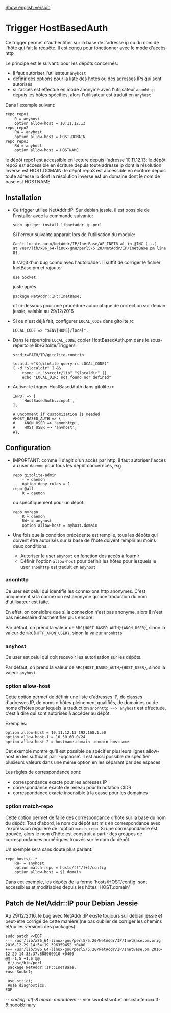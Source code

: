 [Show english version](HostBasedAuth_en.md)

# Trigger HostBasedAuth

Ce trigger permet d'authentifier sur la base de l'adresse ip ou du nom de l'hôte
qui fait la requête. Il est conçu pour fonctionner avec le mode d'accès http

Le principe est le suivant: pour les dépôts concernés:
* il faut autoriser l'utilisateur `anyhost`
* définir des options pour la liste des hôtes ou des adresses IPs qui sont
  autorisés
* si l'accès est effectué en mode anonyme avec l'utilisateur `anonhttp` depuis
  les hôtes spécifiés, alors l'utilisateur est traduit en `anyhost`

Dans l'exemple suivant:
~~~
repo repo1
    R = anyhost
    option allow-host = 10.11.12.13
repo repo2
    RW = anyhost
    option allow-host = HOST.DOMAIN
repo repo3
    RW = anyhost
    option allow-host = HOSTNAME
~~~
le dépôt repo1 est accessible en lecture depuis l'adresse 10.11.12.13;
le dépôt repo2 est accessible en écriture depuis toute adresse ip dont la résolution inverse est HOST.DOMAIN;
le dépôt repo3 est accessible en écriture depuis toute adresse ip dont la résolution inverse est un domaine dont le nom de base est HOSTNAME

## Installation

* Ce trigger utilise NetAddr::IP. Sur debian jessie, il est possible de
  l'installer avec la commande suivante:
    ~~~
    sudo apt-get install libnetaddr-ip-perl
    ~~~
  Si l'erreur suivante apparait lors de l'utilisation du module:
    ~~~
    Can't locate auto/NetAddr/IP/InetBase/AF_INET6.al in @INC (...)
    at /usr/lib/x86_64-linux-gnu/perl5/5.20/NetAddr/IP/InetBase.pm line 81.
    ~~~
  Il s'agit d'un bug connu avec l'autoloader. Il suffit de corriger le fichier
  InetBase.pm et rajouter
    ~~~
    use Socket;
    ~~~
  juste après
    ~~~
    package NetAddr::IP::InetBase;
    ~~~
  cf ci-dessous pour une procédure automatique de correction sur debian jessie,
  valable au 29/12/2016

* Si ce n'est déjà fait, configurer `LOCAL_CODE` dans gitolite.rc
    ~~~
    LOCAL_CODE => "$ENV{HOME}/local",
    ~~~

* Dans le répertoire `LOCAL_CODE`, copier HostBasedAuth.pm dans le
  sous-répertoire lib/Gitolite/Triggers
    ~~~
    srcdir=PATH/TO/gitolite-contrib

    localdir="$(gitolite query-rc LOCAL_CODE)"
    [ -d "$localdir" ] &&
        rsync -r "$srcdir/lib" "$localdir" ||
        echo "LOCAL_DIR: not found nor defined"
    ~~~

* Activer le trigger HostBasedAuth dans gitolite.rc
    ~~~
    INPUT => [
        'HostBasedAuth::input',
    ],

    # Uncomment if customization is needed
    #HOST_BASED_AUTH => {
    #    ANON_USER => 'anonhttp',
    #    HOST_USER => 'anyhost',
    #},
    ~~~

## Configuration

* IMPORTANT: comme il s'agit d'un accès par http, il faut autoriser l'accès au
  user `daemon` pour tous les dépôt concerncés, e.g
    ~~~
    repo gitolite-admin
        - = daemon
        option deny-rules = 1
    repo @all
        R = daemon
    ~~~
  ou spécifiquement pour un dépôt:
    ~~~
    repo myrepo
        R = daemon
        RW+ = anyhost
        option allow-host = myhost.domain
    ~~~

* Une fois que la condition précédente est remplie, tous les dépôts qui doivent
  être autorisés sur la base de l'hôte doivent remplir au moins deux conditions:
    * Autoriser le user `anyhost` en fonction des accès à fournir
    * Définir l'option `allow-host` pour définir les hôtes pour lesquels le user
      `anonhttp` est traduit en `anyhost`

### anonhttp

Ce user est celui qui identifie les connexions http anonymes. C'est uniquement
si la connexion est anonyme qu'une traduction du nom d'utilisateur est faite.

En effet, on considère que si la connexion n'est pas anonyme, alors il n'est pas
nécessaire d'authentifier plus encore.

Par défaut, on prend la valeur de `%RC{HOST_BASED_AUTH}{ANON_USER}`, sinon la
valeur de `%RC{HTTP_ANON_USER}`, sinon la valeur `anonhttp`

### anyhost

Ce user est celui qui doit recevoir les autorisation sur les dépôts.

Par défaut, on prend la valeur de `%RC{HOST_BASED_AUTH}{HOST_USER}`, sinon la
valeur `anyhost`.

### option allow-host

Cette option permet de définir une liste d'adresses IP, de classes d'adresses
IP, de noms d'hôtes pleinement qualifiés, de domaines ou de noms d'hôtes pour
lequels la traduction `anonhttp --> anyhost` est effectuée, c'est à dire qui
sont autorisés à accéder au dépôt.

Exemples:
~~~
option allow-host = 10.11.12.13 192.168.1.50
option allow-host-1 = 10.50.60.0/24
option allow-host-2 = hostname.domain .domain hostname
~~~
Cet exemple montre qu'il est possible de spécifier plusieurs lignes allow-host
en les suffixant par '-qqchose'. Il est aussi possible de spécifier plusieurs
valeurs dans une même option en les séparant par des espaces.

Les règles de correspondance sont:
* correspondance exacte pour les adresses IP
* correspondance exacte de réseau pour la notation CIDR
* correspondance exacte insensible à la casse pour les domaines

### option match-repo

Cette option permet de faire des correspondance d'hôte sur la base du nom du
dépôt. Tout d'abord, le nom du dépôt est mis en correspondance avec l'expression
régulière de l'option `match-repo`. Si une correspondance est trouvée, alors le
nom d'hôte est construit à partir des groupes de correspondances numériques
trouvés sur le nom du dépôt.

Un exemple sera sans doute plus parlant:
~~~
repo hosts/..*
    RW+ = anyhost
    option match-repo = hosts/([^/]+)/config
    option allow-host = $1.domain
~~~
Dans cet exemple, les dépôts de la forme 'hosts/HOST/config' sont accessibles et
modifiables depuis les hôtes 'HOST.domain'

## Patch de NetAddr::IP pour Debian Jessie

Au 29/12/2016, le bug avec NetAddr::IP existe toujours sur debian jessie et
peut-être corrigé de cette manière (ne pas oublier de corriger les chemins et/ou
les versions des packages):
~~~
sudo patch <<EOF
--- /usr/lib/x86_64-linux-gnu/perl5/5.20/NetAddr/IP/InetBase.pm.orig	2016-12-29 14:54:19.396359452 +0400
+++ /usr/lib/x86_64-linux-gnu/perl5/5.20/NetAddr/IP/InetBase.pm	2016-12-29 14:33:37.888900910 +0400
@@ -1,5 +1,6 @@
 #!/usr/bin/perl
 package NetAddr::IP::InetBase;
+use Socket;
 
 use strict;
 #use diagnostics;
EOF
~~~

-*- coding: utf-8 mode: markdown -*- vim:sw=4:sts=4:et:ai:si:sta:fenc=utf-8:noeol:binary